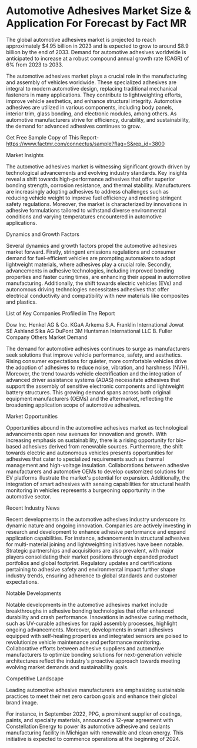 # Automotive Adhesives Market Size & Application For Forecast by Fact MR
The global automotive adhesives market is projected to reach approximately $4.95 billion in 2023 and is expected to grow to around $8.9 billion by the end of 2033. Demand for automotive adhesives worldwide is anticipated to increase at a robust compound annual growth rate (CAGR) of 6% from 2023 to 2033.

The automotive adhesives market plays a crucial role in the manufacturing and assembly of vehicles worldwide. These specialized adhesives are integral to modern automotive design, replacing traditional mechanical fasteners in many applications. They contribute to lightweighting efforts, improve vehicle aesthetics, and enhance structural integrity. Automotive adhesives are utilized in various components, including body panels, interior trim, glass bonding, and electronic modules, among others. As automotive manufacturers strive for efficiency, durability, and sustainability, the demand for advanced adhesives continues to grow.

Get Free Sample Copy of This Report-https://www.factmr.com/connectus/sample?flag=S&rep_id=3800

Market Insights

The automotive adhesives market is witnessing significant growth driven by technological advancements and evolving industry standards. Key insights reveal a shift towards high-performance adhesives that offer superior bonding strength, corrosion resistance, and thermal stability. Manufacturers are increasingly adopting adhesives to address challenges such as reducing vehicle weight to improve fuel efficiency and meeting stringent safety regulations. Moreover, the market is characterized by innovations in adhesive formulations tailored to withstand diverse environmental conditions and varying temperatures encountered in automotive applications.

Dynamics and Growth Factors

Several dynamics and growth factors propel the automotive adhesives market forward. Firstly, stringent emissions regulations and consumer demand for fuel-efficient vehicles are prompting automakers to adopt lightweight materials, where adhesives play a crucial role. Secondly, advancements in adhesive technologies, including improved bonding properties and faster curing times, are enhancing their appeal in automotive manufacturing. Additionally, the shift towards electric vehicles (EVs) and autonomous driving technologies necessitates adhesives that offer electrical conductivity and compatibility with new materials like composites and plastics.

List of Key Companies Profiled in The Report

Dow Inc.
Henkel AG & Co. KGaA
Arkema S.A.
Franklin International
Jowat SE
Ashland
Sika AG
DuPont
3M
Huntsman International LLC
B. Fuller Company
Others
Market Demand

The demand for automotive adhesives continues to surge as manufacturers seek solutions that improve vehicle performance, safety, and aesthetics. Rising consumer expectations for quieter, more comfortable vehicles drive the adoption of adhesives to reduce noise, vibration, and harshness (NVH). Moreover, the trend towards vehicle electrification and the integration of advanced driver assistance systems (ADAS) necessitate adhesives that support the assembly of sensitive electronic components and lightweight battery structures. This growing demand spans across both original equipment manufacturers (OEMs) and the aftermarket, reflecting the broadening application scope of automotive adhesives.

Market Opportunities

Opportunities abound in the automotive adhesives market as technological advancements open new avenues for innovation and growth. With increasing emphasis on sustainability, there is a rising opportunity for bio-based adhesives derived from renewable sources. Furthermore, the shift towards electric and autonomous vehicles presents opportunities for adhesives that cater to specialized requirements such as thermal management and high-voltage insulation. Collaborations between adhesive manufacturers and automotive OEMs to develop customized solutions for EV platforms illustrate the market's potential for expansion. Additionally, the integration of smart adhesives with sensing capabilities for structural health monitoring in vehicles represents a burgeoning opportunity in the automotive sector.

Recent Industry News

Recent developments in the automotive adhesives industry underscore its dynamic nature and ongoing innovation. Companies are actively investing in research and development to enhance adhesive performance and expand application capabilities. For instance, advancements in structural adhesives for multi-material joining and lightweighting initiatives have been notable. Strategic partnerships and acquisitions are also prevalent, with major players consolidating their market positions through expanded product portfolios and global footprint. Regulatory updates and certifications pertaining to adhesive safety and environmental impact further shape industry trends, ensuring adherence to global standards and customer expectations.

Notable Developments

Notable developments in the automotive adhesives market include breakthroughs in adhesive bonding technologies that offer enhanced durability and crash performance. Innovations in adhesive curing methods, such as UV-curable adhesives for rapid assembly processes, highlight ongoing advancements. Moreover, developments in smart adhesives equipped with self-healing properties and integrated sensors are poised to revolutionize vehicle maintenance and performance monitoring. Collaborative efforts between adhesive suppliers and automotive manufacturers to optimize bonding solutions for next-generation vehicle architectures reflect the industry's proactive approach towards meeting evolving market demands and sustainability goals.

Competitive Landscape

Leading automotive adhesive manufacturers are emphasizing sustainable practices to meet their net zero carbon goals and enhance their global brand image.

For instance, in September 2022, PPG, a prominent supplier of coatings, paints, and specialty materials, announced a 12-year agreement with Constellation Energy to power its automotive adhesive and sealants manufacturing facility in Michigan with renewable and clean energy. This initiative is expected to commence operations at the beginning of 2024.
